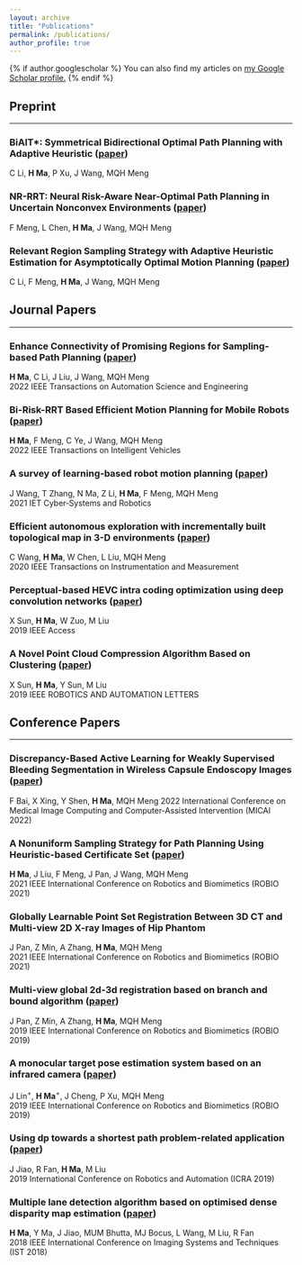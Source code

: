 ```yaml
---
layout: archive
title: "Publications"
permalink: /publications/
author_profile: true
---
```


{% if author.googlescholar %}
  You can also find my articles on <u><a href="{{author.googlescholar}}">my Google Scholar profile</a>.</u>
{% endif %}
<!-- 
{% include base_path %} -->
<!-- 
{% for post in site.publications reversed %}
  {% include archive-single.html %}
{% endfor %} -->

## Preprint
------
### BiAIT*: Symmetrical Bidirectional Optimal Path Planning with Adaptive Heuristic ([paper](https://arxiv.org/abs/2205.06940))
C Li, __H Ma__, P Xu, J Wang, MQH Meng

### NR-RRT: Neural Risk-Aware Near-Optimal Path Planning in Uncertain Nonconvex Environments ([paper](https://arxiv.org/abs/2205.06951))
F Meng, L Chen, __H Ma__, J Wang, MQH Meng

### Relevant Region Sampling Strategy with Adaptive Heuristic Estimation for Asymptotically Optimal Motion Planning ([paper](https://arxiv.org/abs/2111.00383))
C Li, F Meng, __H Ma__, J Wang, MQH Meng

## Journal Papers
------
### Enhance Connectivity of Promising Regions for Sampling-based Path Planning ([paper](https://ieeexplore.ieee.org/document/9834265))
__H Ma__, C Li, J Liu, J Wang, MQH Meng  
2022 IEEE Transactions on Automation Science and Engineering

### Bi-Risk-RRT Based Efficient Motion Planning for Mobile Robots ([paper](https://ieeexplore.ieee.org/abstract/document/9718167/))
__H Ma__, F Meng, C Ye, J Wang, MQH Meng  
2022 IEEE Transactions on Intelligent Vehicles

### A survey of learning‐based robot motion planning ([paper](https://ietresearch.onlinelibrary.wiley.com/doi/full/10.1049/csy2.12020))
J Wang, T Zhang, N Ma, Z Li, __H Ma__, F Meng, MQH Meng  
2021 IET Cyber‐Systems and Robotics

### Efficient autonomous exploration with incrementally built topological map in 3-D environments ([paper](https://ieeexplore.ieee.org/abstract/document/9115087))
C Wang, __H Ma__, W Chen, L Liu, MQH Meng  
2020 IEEE Transactions on Instrumentation and Measurement

### Perceptual-based HEVC intra coding optimization using deep convolution networks ([paper](https://ieeexplore.ieee.org/document/8705300))
X Sun, __H Ma__, W Zuo, M Liu  
2019 IEEE Access

### A Novel Point Cloud Compression Algorithm Based on Clustering ([paper](https://ieeexplore.ieee.org/abstract/document/8648155?casa_token=Smw3eAlck5cAAAAA:WVGy7K7zPe7iOo1ZQCaMfkzGPNZJiCcLuQQ-gSn-1UtjGcgJXRGp14goWv0U0yXguhIukM0ugyM))
X Sun, __H Ma__, Y Sun, M Liu  
2019 IEEE ROBOTICS AND AUTOMATION LETTERS

## Conference Papers
------
### Discrepancy-Based Active Learning for Weakly Supervised Bleeding Segmentation in Wireless Capsule Endoscopy Images ([paper](https://link.springer.com/chapter/10.1007/978-3-031-16452-1_3))
F Bai, X Xing, Y Shen, __H Ma__, MQH Meng 
2022 International Conference on Medical Image Computing and Computer-Assisted Intervention (MICAI 2022)

### A Nonuniform Sampling Strategy for Path Planning Using Heuristic-based Certificate Set ([paper](https://ieeexplore.ieee.org/abstract/document/9739494))
__H Ma__, J Liu, F Meng, J Pan, J Wang, MQH Meng  
2021 IEEE International Conference on Robotics and Biomimetics (ROBIO 2021)

### Globally Learnable Point Set Registration Between 3D CT and Multi-view 2D X-ray Images of Hip Phantom
J Pan, Z Min, A Zhang, __H Ma__, MQH Meng  
2021 IEEE International Conference on Robotics and Biomimetics (ROBIO 2021)

### Multi-view global 2d-3d registration based on branch and bound algorithm ([paper](https://ieeexplore.ieee.org/document/8961379))
J Pan, Z Min, A Zhang, __H Ma__, MQH Meng  
2019 IEEE International Conference on Robotics and Biomimetics (ROBIO 2019)

### A monocular target pose estimation system based on an infrared camera ([paper](https://ieeexplore.ieee.org/document/8961755))
J Lin<sup>+</sup>, __H Ma__<sup>+</sup>, J Cheng, P Xu, MQH Meng  
2019 IEEE International Conference on Robotics and Biomimetics (ROBIO 2019)

### Using dp towards a shortest path problem-related application ([paper](https://ieeexplore.ieee.org/document/8793603))
J Jiao, R Fan, __H Ma__, M Liu  
2019 International Conference on Robotics and Automation (ICRA 2019)

### Multiple lane detection algorithm based on optimised dense disparity map estimation ([paper](https://ieeexplore.ieee.org/document/8577122))
__H Ma__, Y Ma, J Jiao, MUM Bhutta, MJ Bocus, L Wang, M Liu, R Fan  
2018 IEEE International Conference on Imaging Systems and Techniques (IST 2018)
